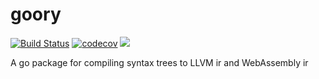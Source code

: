 # goory
[![Build Status](https://travis-ci.org/bongo227/goory.svg?branch=travis)](https://travis-ci.org/bongo227/goory)
[![codecov](https://codecov.io/gh/bongo227/goory/branch/master/graph/badge.svg)](https://codecov.io/gh/bongo227/goory)
[![](https://godoc.org/github.com/bongo227/goory?status.svg)](http://godoc.org/github.com/bongo227/goory)

A go package for compiling syntax trees to LLVM ir and WebAssembly ir
